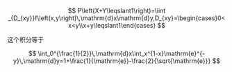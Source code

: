 $$
P\left(X+Y\leqslant1\right)=\iint _{D_{xy}}f\left(x,y\right)\,\mathrm{d}x\mathrm{d}y,D_{xy}=\begin{cases}0<x<y\\x+y\leqslant1\end{cases}
$$

这个积分等于

$$
\int_0^{\frac{1}{2}}\,\mathrm{d}x\int_x^{1-x}\mathrm{e}^{-y}\,\mathrm{d}y=1+\frac{1}{\mathrm{e}}-\frac{2}{\sqrt{\mathrm{e}}}
$$
